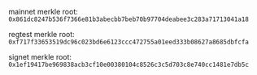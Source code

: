 mainnet merkle root: `0x861dc8247b536f7366e81b3abecbb7beb70b97704deabee3c283a71713041a18`

regtest merkle root: `0xf717f33653519dc96c023bd6e6123ccc472755a01eed333b08627a8685dbfcfa`

signet merkle root: `0x1ef19417be969838acb3cf10e00380104c8526c3c5d703c8e740cc1481e7db5c`
